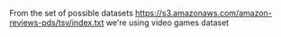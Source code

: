 From the set of possible datasets https://s3.amazonaws.com/amazon-reviews-pds/tsv/index.txt we're using video games dataset